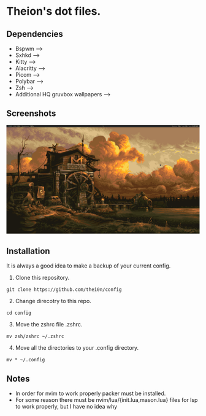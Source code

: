 # Theion's dot files.

## Dependencies

* Bspwm -->
* Sxhkd -->
* Kitty -->
* Alacritty -->
* Picom -->
* Polybar -->
* Zsh -->
* Additional HQ gruvbox wallpapers -->

<!-- Image -->
## Screenshots
![Screenshot](dock.png)

## Installation
It is always a good idea to make a backup of your current config.

1. Clone this repository. 
```
git clone https://github.com/thei0n/config
```

2. Change direcotry to this repo.
```
cd config
```


3. Move the zshrc file .zshrc. 
```
mv zsh/zshrc ~/.zshrc

```

4. Move all the directories to your .config directory. 
```
mv * ~/.config

```

## Notes

* In order for nvim to work properly packer must be installed.
* For some reason there must be nvim/lua/{init.lua,mason.lua} files for lsp to work properly, but I have no idea why


